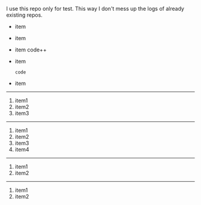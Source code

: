 I use this repo only for test. This way I don't mess up the logs of already existing repos.


* item
* item
* item
      code++
* item
    
      code
    
* item
    
--- 
    
1. item1
2. item2
3. item3

---

1. item1
1. item2
2. item3
4. item4

---

 1. item1
 2. item2
 
 ----
 
  1. item1
  2. item2
